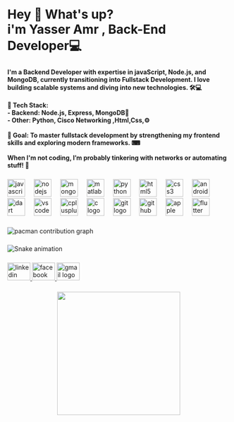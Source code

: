 <h1 align="left">Hey 👋 What's up?<br>i'm Yasser Amr , Back-End Developer💻</h1>

###

<h4 align="left">I'm a Backend Developer with expertise in javaScript, Node.js, and MongoDB, currently transitioning into Fullstack Development. I love building scalable systems and diving into new technologies.  🛠💻<br><br>🔹 Tech Stack:<br>- Backend: Node.js, Express, MongoDB🔨<br>- Other: Python, Cisco Networking  ,Html,Css,⚙<br><br>🔹 Goal: To master fullstack development by strengthening my frontend skills and exploring modern frameworks.  ⌨<br><br>When I'm not coding, I’m probably tinkering with networks or automating stuff! 🚀</h4>

###

<div align="left">
  <img src="https://cdn.jsdelivr.net/gh/devicons/devicon/icons/javascript/javascript-original.svg" height="40" alt="javascript logo"  />
  <img width="12" />
  <img src="https://cdn.jsdelivr.net/gh/devicons/devicon/icons/nodejs/nodejs-original.svg" height="40" alt="nodejs logo"  />
  <img width="12" />
  <img src="https://cdn.jsdelivr.net/gh/devicons/devicon/icons/mongodb/mongodb-original.svg" height="40" alt="mongodb logo"  />
  <img width="12" />
  <img src="https://cdn.jsdelivr.net/gh/devicons/devicon/icons/matlab/matlab-original.svg" height="40" alt="matlab logo"  />
  <img width="12" />
  <img src="https://cdn.jsdelivr.net/gh/devicons/devicon/icons/python/python-original.svg" height="40" alt="python logo"  />
  <img width="12" />
  <img src="https://cdn.jsdelivr.net/gh/devicons/devicon/icons/html5/html5-original.svg" height="40" alt="html5 logo"  />
  <img width="12" />
  <img src="https://cdn.jsdelivr.net/gh/devicons/devicon/icons/css3/css3-original.svg" height="40" alt="css3 logo"  />
  <img width="12" />
  <img src="https://cdn.jsdelivr.net/gh/devicons/devicon/icons/androidstudio/androidstudio-original.svg" height="40" alt="androidstudio logo"  />
  <img width="12" />
  <img src="https://cdn.jsdelivr.net/gh/devicons/devicon/icons/dart/dart-original.svg" height="40" alt="dart logo"  />
  <img width="12" />
  <img src="https://cdn.jsdelivr.net/gh/devicons/devicon/icons/vscode/vscode-original.svg" height="40" alt="vscode logo"  />
  <img width="12" />
  <img src="https://cdn.jsdelivr.net/gh/devicons/devicon/icons/cplusplus/cplusplus-original.svg" height="40" alt="cplusplus logo"  />
  <img width="12" />
  <img src="https://cdn.jsdelivr.net/gh/devicons/devicon/icons/c/c-original.svg" height="40" alt="c logo"  />
  <img width="12" />
  <img src="https://cdn.jsdelivr.net/gh/devicons/devicon/icons/git/git-original.svg" height="40" alt="git logo"  />
  <img width="12" />
  <img src="https://cdn.jsdelivr.net/gh/devicons/devicon/icons/github/github-original.svg" height="40" alt="github logo"  />
  <img width="12" />
  <img src="https://cdn.jsdelivr.net/gh/devicons/devicon/icons/apple/apple-original.svg" height="40" alt="apple logo"  />
  <img width="12" />
  <img src="https://cdn.jsdelivr.net/gh/devicons/devicon/icons/flutter/flutter-original.svg" height="40" alt="flutter logo"  />
</div>

###

<picture>
  <source media="(prefers-color-scheme: dark)" srcset="https://raw.githubusercontent.com/yasso0-0 /yasso0-0 /output/pacman-contribution-graph-dark.svg">
  <source media="(prefers-color-scheme: light)" srcset="https://raw.githubusercontent.com/yasso0-0 /yasso0-0 /output/pacman-contribution-graph.svg">
  <img alt="pacman contribution graph" src="https://raw.githubusercontent.com/yasso0-0 /yasso0-0 /output/pacman-contribution-graph.svg">
</picture>

###

<img src="https://raw.githubusercontent.com/yasso0-0 /yasso0-0 /output/snake.svg" alt="Snake animation" />

###

<div align="left">
  <a href="https://www.linkedin.com/in/yasser-amr-730bb1321?utm_source=share&utm_campaign=share_via&utm_content=profile&utm_medium=ios_app" target="_blank">
    <img src="https://raw.githubusercontent.com/maurodesouza/profile-readme-generator/master/src/assets/icons/social/linkedin/default.svg" width="52" height="40" alt="linkedin logo"  />
  </a>
  <a href="https://www.facebook.com/yasser.amr.9275?mibextid=LQQJ4d" target="_blank">
    <img src="https://raw.githubusercontent.com/maurodesouza/profile-readme-generator/master/src/assets/icons/social/facebook/default.svg" width="52" height="40" alt="facebook logo"  />
  </a>
  <a href="yasseramro989@gmail.com" target="_blank">
    <img src="https://raw.githubusercontent.com/maurodesouza/profile-readme-generator/master/src/assets/icons/social/gmail/default.svg" width="52" height="40" alt="gmail logo"  />
  </a>
</div>

###

<div align="center">
  <img height="279" src="https://watanimg.elwatannews.com/image_archive/original_lower_quality/18736740131649140360.jpg"  />
</div>

###
